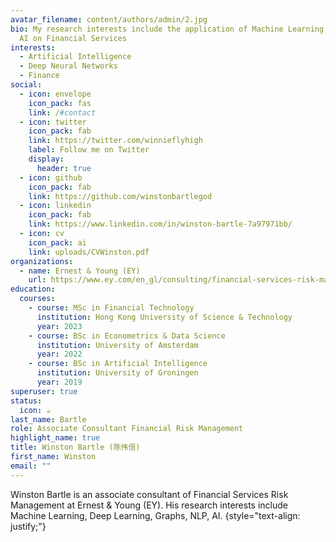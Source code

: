 ```yaml
---
avatar_filename: content/authors/admin/2.jpg
bio: My research interests include the application of Machine Learning, NLP and
  AI on Financial Services
interests:
  - Artificial Intelligence
  - Deep Neural Networks
  - Finance
social:
  - icon: envelope
    icon_pack: fas
    link: /#contact
  - icon: twitter
    icon_pack: fab
    link: https://twitter.com/winnieflyhigh
    label: Follow me on Twitter
    display:
      header: true
  - icon: github
    icon_pack: fab
    link: https://github.com/winstonbartlegod
  - icon: linkedin
    icon_pack: fab
    link: https://www.linkedin.com/in/winston-bartle-7a97971bb/
  - icon: cv
    icon_pack: ai
    link: uploads/CVWinston.pdf
organizations:
  - name: Ernest & Young (EY)
    url: https://www.ey.com/en_gl/consulting/financial-services-risk-management
education:
  courses:
    - course: MSc in Financial Technology
      institution: Hong Kong University of Science & Technology
      year: 2023
    - course: BSc in Econometrics & Data Science
      institution: University of Amsterdam
      year: 2022
    - course: BSc in Artificial Intelligence
      institution: University of Groningen
      year: 2019
superuser: true
status:
  icon: ☕️
last_name: Bartle
role: Associate Consultant Financial Risk Management
highlight_name: true
title: Winston Bartle (陈伟信)
first_name: Winston
email: ""
---
```

Winston Bartle is an associate consultant of Financial Services Risk Management at Ernest & Young (EY). His research interests include Machine Learning, Deep Learning, Graphs, NLP,  AI. 
{style="text-align: justify;"}